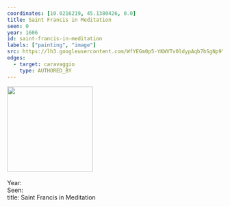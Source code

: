 ```yaml
---
coordinates: [10.0216219, 45.1380426, 0.0]
title: Saint Francis in Meditation
seen: 0
year: 1606
id: saint-francis-in-meditation
labels: ["painting", "image"]
src: https://lh3.googleusercontent.com/WfYEGm0p5-YKWVTv0ldypAqb7bSgNp9YM8fpDLGlaAhaz6aaZmpIYPudiGDZAA9ciYovm5HT9UnB6zWcQ_oL8ns0YCZaSMDflZCNDuPniLOH1NEOwjStT8zkVBHWOKR19g
edges:
  - target: caravaggio
    type: AUTHORED_BY
---
```


<img src="https://lh3.googleusercontent.com/WfYEGm0p5-YKWVTv0ldypAqb7bSgNp9YM8fpDLGlaAhaz6aaZmpIYPudiGDZAA9ciYovm5HT9UnB6zWcQ_oL8ns0YCZaSMDflZCNDuPniLOH1NEOwjStT8zkVBHWOKR19g" height="200" width="auto" /><br><br>Year: <br>Seen: <br>title: Saint Francis in Meditation